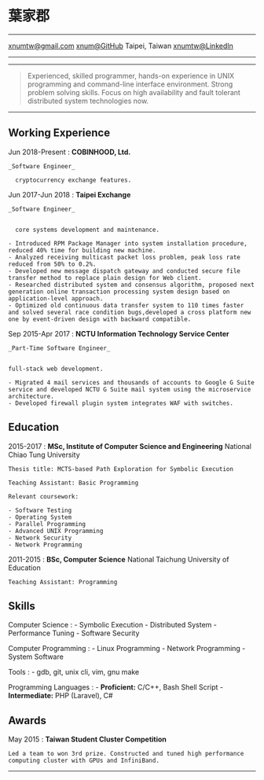 葉家郡
============

-------------------    ---------------------
xnumtw@gmail.com                [xnum@GitHub](https://github.com/xnum)
Taipei, Taiwan              [xnumtw@LinkedIn](https://www.linkedin.com/in/xnumtw/)
-------------------    ---------------------

----

>  Experienced, skilled programmer, hands-on experience in 
>  UNIX programming and command-line interface environment.
>  Strong problem solving skills. Focus on high availability 
>  and fault tolerant distributed system technologies now.

----


Working Experience
----------

Jun 2018-Present
:   **COBINHOOD, Ltd.**

    _Software Engineer_

      cryptocurrency exchange features.

Jun 2017-Jun 2018
:   **Taipei Exchange**

    _Software Engineer_


      core systems development and maintenance.

    - Introduced RPM Package Manager into system installation procedure, reduced 40% time for building new machine.
    - Analyzed receiving multicast packet loss problem, peak loss rate reduced from 50% to 0.2%.
    - Developed new message dispatch gateway and conducted secure file transfer method to replace plain design for Web client.
    - Researched distributed system and consensus algorithm, proposed next generation online transaction processing system design based on application-level approach.
    - Optimized old continuous data transfer system to 110 times faster and solved several race condition bugs,developed a cross platform new one by event-driven design with backward compatible.

Sep 2015-Apr 2017
:   **NCTU Information Technology Service Center**

    _Part-Time Software Engineer_


    full-stack web development.

    - Migrated 4 mail services and thousands of accounts to Google G Suite service and developed NCTU G Suite mail system using the microservice architecture.
    - Developed firewall plugin system integrates WAF with switches.

Education
---------

2015-2017
:   **MSc, Institute of Computer Science and Engineering** National Chiao Tung University

    Thesis title: MCTS-based Path Exploration for Symbolic Execution

    Teaching Assistant: Basic Programming

    Relevant coursework:

    - Software Testing
    - Operating System
    - Parallel Programming
    - Advanced UNIX Programming
    - Network Security
    - Network Programming

2011-2015
:   **BSc, Computer Science** National Taichung University of Education

    Teaching Assistant: Programming

Skills
--------------------

Computer Science
:   - Symbolic Execution
    - Distributed System
    - Performance Tuning
    - Software Security

Computer Programming
:   - Linux Programming
    - Network Programming
    - System Software

Tools
:   - gdb, git, unix cli, vim, gnu make

Programming Languages
:   - **Proficient:** C/C++, Bash Shell Script
    - **Intermediate:** PHP (Laravel), C#

Awards
---------------------

May 2015
:   **Taiwan Student Cluster Competition**

    Led a team to won 3rd prize. Constructed and tuned high performance computing cluster with GPUs and InfiniBand.

----

